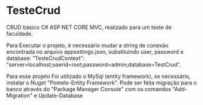 # TesteCrud

CRUD básico C# ASP NET CORE MVC, realizado para um teste de faculdade.


Para Executar o projeto, é necessário mudar a string de conexão encontrada no arquivo appsettings.json, substituindo user, password e database:
"TesteCrudContext": "server=localhost;userid=root;password=admin;database=TestCrud". 

Para esse projeto Foi utilizado o MySql (entity framework), se necessário, instalar o Nuget "Pomelo-Entity Framework". Pode ser feita migração para 
o banco através do "Package Manager Console" com os comandos "Add-Migration" e Update-Database


